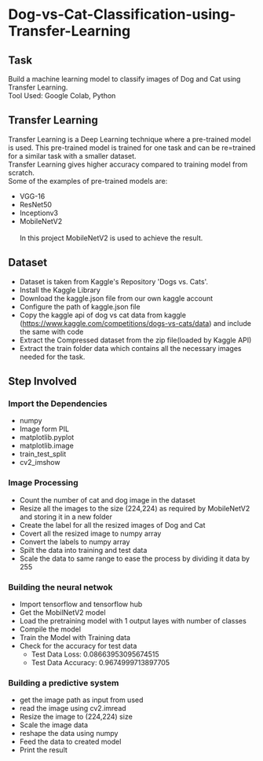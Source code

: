 # Dog-vs-Cat-Classification-using-Transfer-Learning
## Task
Build a machine learning model to classify images of Dog and Cat using Transfer Learning.</br>
Tool Used: Google Colab, Python
## Transfer Learning
Transfer Learning is a Deep Learning technique where a pre-trained model is used. This pre-trained model is trained for one task and can be re=trained for a similar task with a smaller dataset.</br>
Transfer Learning gives higher accuracy compared to training model from scratch.</br>
Some of the examples of pre-trained models are:
- VGG-16
- ResNet50
- Inceptionv3
- MobileNetV2</br></br>
In this project MobileNetV2 is used to achieve the result.
## Dataset
- Dataset is taken from Kaggle's Repository 'Dogs vs. Cats'. 
- Install the Kaggle Library
- Download the kaggle.json file from our own kaggle account
- Configure the path of kaggle.json file
- Copy the kaggle api of dog vs cat data from kaggle (https://www.kaggle.com/competitions/dogs-vs-cats/data) and include the same with code
- Extract the Compressed dataset from the zip file(loaded by Kaggle API)
- Extract the train folder data which contains all the necessary images needed for the task.
## Step Involved
### Import the Dependencies
- numpy
- Image form PIL
- matplotlib.pyplot
- matplotlib.image
- train_test_split
- cv2_imshow
### Image Processing
- Count the number of cat and dog image in the dataset
- Resize all the images to the size (224,224) as required by MobileNetV2 and storing it in a new folder
- Create the label for all the resized images of Dog and Cat
- Covert all the resized image to numpy array
- Convert the labels to numpy array
- Spilt the data into training and test data
- Scale the data to same range to ease the process by dividing it data by 255
### Building the neural netwok
- Import tensorflow and tensorflow hub
- Get the MobilNetV2 model
- Load the pretraining model with 1 output layes with number of classes
- Compile the model
- Train the Model with Training data
- Check for the accuracy for test data
  - Test Data Loss:  0.08663953095674515
  - Test Data Accuracy:  0.9674999713897705
### Building a predictive system
- get the image path as input from used
- read the image using cv2.imread
- Resize the image to (224,224) size
- Scale the image data
- reshape the data using numpy
- Feed the data to created model
- Print the result
